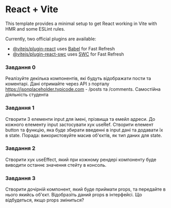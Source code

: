 # React + Vite

This template provides a minimal setup to get React working in Vite with HMR and some ESLint rules.

Currently, two official plugins are available:

- [@vitejs/plugin-react](https://github.com/vitejs/vite-plugin-react/blob/main/packages/plugin-react/README.md) uses [Babel](https://babeljs.io/) for Fast Refresh
- [@vitejs/plugin-react-swc](https://github.com/vitejs/vite-plugin-react-swc) uses [SWC](https://swc.rs/) for Fast Refresh

### Завдання 0
Реалізуйте декілька компонентів, які будуть відображати пости та коментарі. Дані отримайте через 
API з порталу https://jsonplaceholder.typicode.com - /posts та /comments.
Самостійна діяльність студента

### Завдання 1
Створити 3 елементи input для імені, прізвища та емейл адреси. До кожного елементу input 
застосувати хук useRef. Створити елемент button та функцію, яка буде збирати введенні в input 
дані та додавати їх в state. Порада: використовуйте масив об'єктів, як тип даних для state.

### Завдання 2 
Створити хук useEffect, який при кожному рендері компоненту буде виводити останнє значення 
стейту в консоль.
### Завдання 3
Створити дочірній компонент, який буде приймати props, та передайте в нього якийсь об'єкт. 
Відобразіть даний props в інтерфейсі. Що відбудеться, якщо props зміниться?